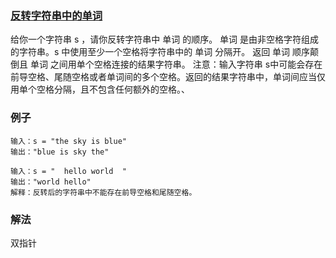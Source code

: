 ### [反转字符串中的单词](https://leetcode.cn/problems/reverse-words-in-a-string/)
给你一个字符串 s ，请你反转字符串中 单词 的顺序。
单词 是由非空格字符组成的字符串。s 中使用至少一个空格将字符串中的 单词 分隔开。
返回 单词 顺序颠倒且 单词 之间用单个空格连接的结果字符串。
注意：输入字符串 s中可能会存在前导空格、尾随空格或者单词间的多个空格。返回的结果字符串中，单词间应当仅用单个空格分隔，且不包含任何额外的空格。、
### 例子
```text
输入：s = "the sky is blue"
输出："blue is sky the"
```
```text
输入：s = "  hello world  "
输出："world hello"
解释：反转后的字符串中不能存在前导空格和尾随空格。
```
### 解法
双指针